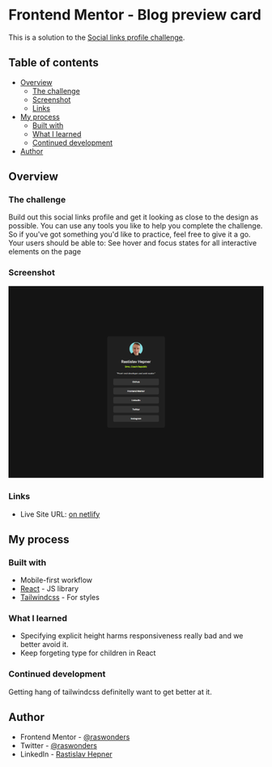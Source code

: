 # Frontend Mentor - Blog preview card

This is a solution to the [Social links profile challenge](https://www.frontendmentor.io/solutions/social-links-profile-with-react-and-tailwind-48Cn2ec-Oo).

## Table of contents

- [Overview](#overview)
  - [The challenge](#the-challenge)
  - [Screenshot](#screenshot)
  - [Links](#links)
- [My process](#my-process)
  - [Built with](#built-with)
  - [What I learned](#what-i-learned)
  - [Continued development](#continued-development)
- [Author](#author)

## Overview

### The challenge

Build out this social links profile and get it looking as close to the design as possible.
You can use any tools you like to help you complete the challenge. So if you've got something you'd like to practice, feel free to give it a go.
Your users should be able to:
See hover and focus states for all interactive elements on the page

### Screenshot

![](./screenshot.png)

### Links

- Live Site URL: [on netlify](https://sensational-kitten-6434f4.netlify.app/)

## My process

### Built with

- Mobile-first workflow
- [React](https://reactjs.org/) - JS library
- [Tailwindcss](https://tailwindcss.com/) - For styles

### What I learned

- Specifying explicit height harms responsiveness really bad and we better avoid it.
- Keep forgeting type for children in React

### Continued development

Getting hang of tailwindcss definitelly want to get better at it.

## Author

- Frontend Mentor - [@raswonders](https://www.frontendmentor.io/profile/raswonders)
- Twitter - [@raswonders](https://www.twitter.com/raswonders)
- LinkedIn - [Rastislav Hepner](https://www.linkedin.com/in/rastislavhepner/)
